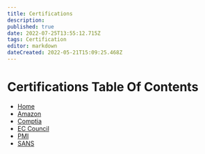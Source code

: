 ```yaml
---
title: Certifications
description: 
published: true
date: 2022-07-25T13:55:12.715Z
tags: Certification
editor: markdown
dateCreated: 2022-05-21T15:09:25.468Z
---
```

# Certifications Table Of Contents

- [Home]()
- [Amazon](https://wiki.commsnet.org/en/Certifications/Amazon/home)
- [Comptia](https://wiki.commsnet.org/en/Certifications/comptia/home)
- [EC Council]()
- [PMI]()
- [SANS]()